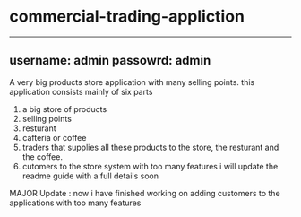 # commercial-trading-appliction
------------------------
username: admin
passowrd: admin
---------------------
A very big products store application with many selling points.
this application consists mainly of six parts
1. a big store of products
2. selling points
3. resturant
4. cafteria or coffee
5. traders that supplies all these products to the store, the resturant and the coffee.
6.   cutomers to the store system with too many features
i will update the readme guide with a full details soon


MAJOR Update :
now i have finished working on adding customers to the applications with too many features
